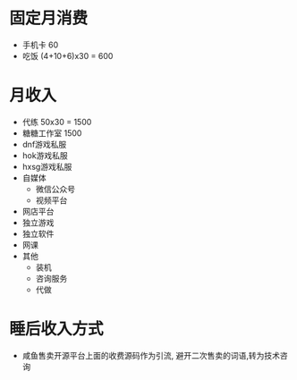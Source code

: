 # 固定月消费
- 手机卡 60
- 吃饭 (4+10+6)x30 = 600

# 月收入
- 代练 50x30 = 1500
- 糖糖工作室 1500
- dnf游戏私服
- hok游戏私服
- hxsg游戏私服
- 自媒体
    - 微信公众号
    - 视频平台
- 网店平台
- 独立游戏
- 独立软件
- 网课
- 其他
    - 装机
    - 咨询服务
    - 代做
# 睡后收入方式
- 咸鱼售卖开源平台上面的收费源码作为引流, 避开二次售卖的词语,转为技术咨询


